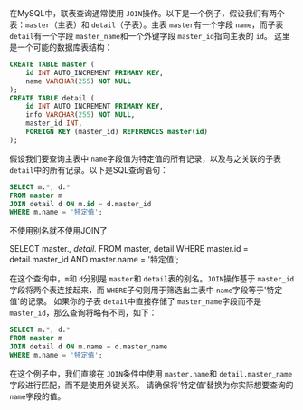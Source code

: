 在MySQL中，联表查询通常使用 `JOIN`操作。以下是一个例子，假设我们有两个表：`master`（主表）和 `detail`（子表）。主表 `master`有一个字段 `name`，而子表 `detail`有一个字段 `master_name`和一个外键字段 `master_id`指向主表的 `id`。
这里是一个可能的数据库表结构：

```sql
CREATE TABLE master (
    id INT AUTO_INCREMENT PRIMARY KEY,
    name VARCHAR(255) NOT NULL
);
CREATE TABLE detail (
    id INT AUTO_INCREMENT PRIMARY KEY,
    info VARCHAR(255) NOT NULL,
    master_id INT,
    FOREIGN KEY (master_id) REFERENCES master(id)
);
```

假设我们要查询主表中 `name`字段值为特定值的所有记录，以及与之关联的子表 `detail`中的所有记录。以下是SQL查询语句：

```sql
SELECT m.*, d.*
FROM master m
JOIN detail d ON m.id = d.master_id
WHERE m.name = '特定值';
```

不使用别名就不使用JOIN了

SELECT master.*, detail.*
FROM master, detail
WHERE master.id = detail.master_id
AND master.name = '特定值';

在这个查询中，`m`和 `d`分别是 `master`和 `detail`表的别名。`JOIN`操作基于 `master_id`字段将两个表连接起来，而 `WHERE`子句则用于筛选出主表中 `name`字段等于'特定值'的记录。
如果你的子表 `detail`中直接存储了 `master_name`字段而不是 `master_id`，那么查询将略有不同，如下：

```sql
SELECT m.*, d.*
FROM master m
JOIN detail d ON m.name = d.master_name
WHERE m.name = '特定值';
```

在这个例子中，我们直接在 `JOIN`条件中使用 `master.name`和 `detail.master_name`字段进行匹配，而不是使用外键关系。
请确保将'特定值'替换为你实际想要查询的 `name`字段的值。
